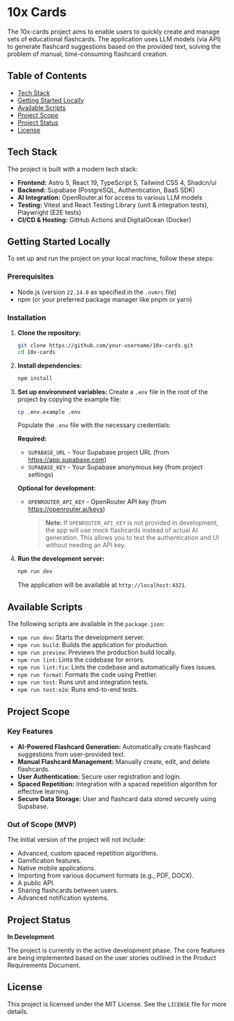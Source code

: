 # 10x Cards

The 10x-cards project aims to enable users to quickly create and manage sets of educational flashcards. The application uses LLM models (via API) to generate flashcard suggestions based on the provided text, solving the problem of manual, time-consuming flashcard creation.

## Table of Contents

- [Tech Stack](#tech-stack)
- [Getting Started Locally](#getting-started-locally)
- [Available Scripts](#available-scripts)
- [Project Scope](#project-scope)
- [Project Status](#project-status)
- [License](#license)

## Tech Stack

The project is built with a modern tech stack:

- **Frontend:** Astro 5, React 19, TypeScript 5, Tailwind CSS 4, Shadcn/ui
- **Backend:** Supabase (PostgreSQL, Authentication, BaaS SDK)
- **AI Integration:** OpenRouter.ai for access to various LLM models
- **Testing:** Vitest and React Testing Library (unit & integration tests), Playwright (E2E tests)
- **CI/CD & Hosting:** GitHub Actions and DigitalOcean (Docker)

## Getting Started Locally

To set up and run the project on your local machine, follow these steps:

### Prerequisites

- Node.js (version `22.14.0` as specified in the `.nvmrc` file)
- npm (or your preferred package manager like pnpm or yarn)

### Installation

1.  **Clone the repository:**
    ```sh
    git clone https://github.com/your-username/10x-cards.git
    cd 10x-cards
    ```

2.  **Install dependencies:**
    ```sh
    npm install
    ```

3.  **Set up environment variables:**
    Create a `.env` file in the root of the project by copying the example file:
    ```sh
    cp .env.example .env
    ```
    Populate the `.env` file with the necessary credentials:
    
    **Required:**
    - `SUPABASE_URL` - Your Supabase project URL (from https://app.supabase.com)
    - `SUPABASE_KEY` - Your Supabase anonymous key (from project settings)
    
    **Optional for development:**
    - `OPENROUTER_API_KEY` - OpenRouter API key (from https://openrouter.ai/keys)
      
      > **Note:** If `OPENROUTER_API_KEY` is not provided in development, the app will use mock flashcards instead of actual AI generation. This allows you to test the authentication and UI without needing an API key.

4.  **Run the development server:**
    ```sh
    npm run dev
    ```
    The application will be available at `http://localhost:4321`.

## Available Scripts

The following scripts are available in the `package.json`:

-   `npm run dev`: Starts the development server.
-   `npm run build`: Builds the application for production.
-   `npm run preview`: Previews the production build locally.
-   `npm run lint`: Lints the codebase for errors.
-   `npm run lint:fix`: Lints the codebase and automatically fixes issues.
-   `npm run format`: Formats the code using Prettier.
-   `npm run test`: Runs unit and integration tests.
-   `npm run test:e2e`: Runs end-to-end tests.

## Project Scope

### Key Features

-   **AI-Powered Flashcard Generation:** Automatically create flashcard suggestions from user-provided text.
-   **Manual Flashcard Management:** Manually create, edit, and delete flashcards.
-   **User Authentication:** Secure user registration and login.
-   **Spaced Repetition:** Integration with a spaced repetition algorithm for effective learning.
-   **Secure Data Storage:** User and flashcard data stored securely using Supabase.

### Out of Scope (MVP)

The initial version of the project will not include:

-   Advanced, custom spaced repetition algorithms.
-   Gamification features.
-   Native mobile applications.
-   Importing from various document formats (e.g., PDF, DOCX).
-   A public API.
-   Sharing flashcards between users.
-   Advanced notification systems.

## Project Status

**In Development**

The project is currently in the active development phase. The core features are being implemented based on the user stories outlined in the Product Requirements Document.

## License

This project is licensed under the MIT License. See the `LICENSE` file for more details.
